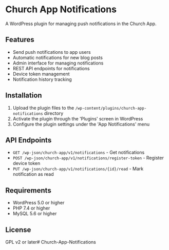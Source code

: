 # Church App Notifications

A WordPress plugin for managing push notifications in the Church App.

## Features

- Send push notifications to app users
- Automatic notifications for new blog posts
- Admin interface for managing notifications
- REST API endpoints for notifications
- Device token management
- Notification history tracking

## Installation

1. Upload the plugin files to the `/wp-content/plugins/church-app-notifications` directory
2. Activate the plugin through the 'Plugins' screen in WordPress
3. Configure the plugin settings under the 'App Notifications' menu

## API Endpoints

- `GET /wp-json/church-app/v1/notifications` - Get notifications
- `POST /wp-json/church-app/v1/notifications/register-token` - Register device token
- `PUT /wp-json/church-app/v1/notifications/{id}/read` - Mark notification as read

## Requirements

- WordPress 5.0 or higher
- PHP 7.4 or higher
- MySQL 5.6 or higher

## License

GPL v2 or later#   C h u r c h - A p p - N o t i f i c a t i o n s  
 